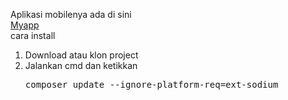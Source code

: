 Aplikasi mobilenya ada di sini <br>
<a href='https://github.com/gudangcoding/myapp'> Myapp</a><br>
cara install <br>
<ol>
<li>Download atau klon project</li>
<li>Jalankan cmd dan ketikkan <pre>composer update --ignore-platform-req=ext-sodium</pre></li>
</ol>
